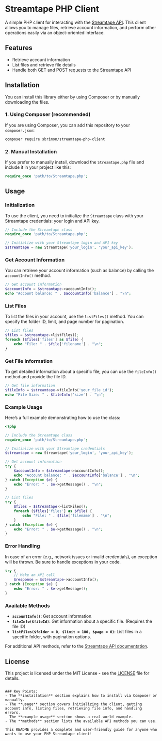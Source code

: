 # Streamtape PHP Client

A simple PHP client for interacting with the [Streamtape API](https://www.streamtape.com/). This client allows you to manage files, retrieve account information, and perform other operations easily via an object-oriented interface.

## Features

- Retrieve account information
- List files and retrieve file details
- Handle both GET and POST requests to the Streamtape API

## Installation

You can install this library either by using Composer or by manually downloading the files.

### 1. Using Composer (recommended)

If you are using Composer, you can add this repository to your `composer.json`:

```bash
composer require sbrimon/streamtape-php-client
```

### 2. Manual Installation

If you prefer to manually install, download the `Streamtape.php` file and include it in your project like this:

```php
require_once 'path/to/Streamtape.php';
```

## Usage

### Initialization

To use the client, you need to initialize the `Streamtape` class with your Streamtape credentials: your login and API key.

```php
// Include the Streamtape class
require_once 'path/to/Streamtape.php';

// Initialize with your Streamtape login and API key
$streamtape = new Streamtape('your_login', 'your_api_key');
```

### Get Account Information

You can retrieve your account information (such as balance) by calling the `accountInfo()` method.

```php
// Get account information
$accountInfo = $streamtape->accountInfo();
echo "Account balance: " . $accountInfo['balance'] . "\n";
```

### List Files

To list the files in your account, use the `listFiles()` method. You can specify the folder ID, limit, and page number for pagination.

```php
// List files
$files = $streamtape->listFiles();
foreach ($files['files'] as $file) {
    echo "File: " . $file['filename'] . "\n";
}
```

### Get File Information

To get detailed information about a specific file, you can use the `fileInfo()` method and provide the file ID.

```php
// Get file information
$fileInfo = $streamtape->fileInfo('your_file_id');
echo "File Size: " . $fileInfo['size'] . "\n";
```

### Example Usage

Here’s a full example demonstrating how to use the class:

```php
<?php

// Include the Streamtape class
require_once 'path/to/Streamtape.php';

// Initialize with your Streamtape credentials
$streamtape = new Streamtape('your_login', 'your_api_key');

// Get account information
try {
    $accountInfo = $streamtape->accountInfo();
    echo "Account balance: " . $accountInfo['balance'] . "\n";
} catch (Exception $e) {
    echo "Error: " . $e->getMessage() . "\n";
}

// List files
try {
    $files = $streamtape->listFiles();
    foreach ($files['files'] as $file) {
        echo "File: " . $file['filename'] . "\n";
    }
} catch (Exception $e) {
    echo "Error: " . $e->getMessage() . "\n";
}
```

### Error Handling

In case of an error (e.g., network issues or invalid credentials), an exception will be thrown. Be sure to handle exceptions in your code.

```php
try {
    // Make an API call
    $response = $streamtape->accountInfo();
} catch (Exception $e) {
    echo "Error: " . $e->getMessage();
}
```

### Available Methods

- **`accountInfo()`**: Get account information.
- **`fileInfo($fileId)`**: Get information about a specific file. (Requires the file ID)
- **`listFiles($folder = 0, $limit = 100, $page = 0)`**: List files in a specific folder, with pagination options.

For additional API methods, refer to the [Streamtape API documentation](https://www.streamtape.com/docs).

## License

This project is licensed under the MIT License - see the [LICENSE](LICENSE) file for details.
```

### Key Points:
- The **installation** section explains how to install via Composer or manually.
- The **usage** section covers initializing the client, getting account info, listing files, retrieving file info, and handling errors.
- The **example usage** section shows a real-world example.
- The **methods** section lists the available API methods you can use.

This README provides a complete and user-friendly guide for anyone who wants to use your PHP Streamtape client!
